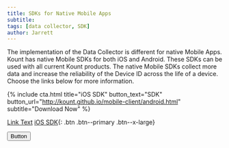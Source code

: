 ```yaml
---
title: SDKs for Native Mobile Apps
subtitle:
tags: [data collector, SDK]
author: Jarrett
---
```


The implementation of the Data Collector is different for native Mobile Apps. Kount has native Mobile
SDKs for both iOS and Android. These SDKs can be used with all current Kount products. The native
Mobile SDKs collect more data and increase the reliability of the Device ID across the life of a device.
Choose the links below for more information.

{% include cta.html title="iOS SDK" button_text="SDK" button_url="http://kount.github.io/mobile-client/android.html" subtitle="Download Now" %}

<a href="#" class="btn btn--primary">Link Text</a>
[iOS SDK](#http://kount.github.io/mobile-client/android.html){: .btn .btn--primary .btn--x-large}

<button class="uk-button uk-button-primary uk-width-1-1 uk-margin-small-bottom">Button</button>

<a class="uk-button uk-button-default" href="http://kount.github.io/mobile-client/android.html"></a>
